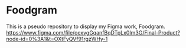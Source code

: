 # Foodgram
This is a pseudo repository to display my Figma work, Foodgram.
https://www.figma.com/file/oexvgGqanfBqDTpLx0Im3G/Final-Product?node-id=0%3A1&t=OXtFyQVf91rgzWHy-1
